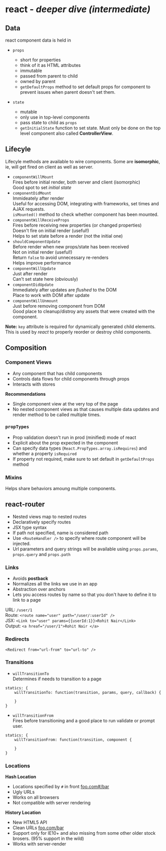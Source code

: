 # react - *deeper dive (intermediate)*

## Data
react component data is held in 
* `props`

   - short for properties  
   - think of it as HTML attributes
   - immutable  
   - passed from parent to child  
   - owned by parent  
   - `getDefaultProps` method to set default props for component to prevent issues when
     parent doesn't set them.

* `state`

   - mutable  
   - only use in top-level components  
   - pass state to child as `props`  
   - `getInitialState` function to set state. Must only be done on the top level
   component also called __ControllerView__.  
   
## Lifecyle

Lifecyle methods are available to wire components. Some are __isomorphic__, ie,
will get fired on client as well as server.
- `componentWillMount`  
   Fires before initial render, both server and client (isomorphic)  
   Good spot to set *initial state*  
- `componentDidMount`  
   Immideately after render  
   Useful for accessing DOM, integrating with frameworks, set times and AJAX
   requests.  
   `isMounted()` method to check whether component has been mounted.
- `componentWillReceiveProps`  
   Fires before receiving new properties (or changed properties)  
   Doesn't fire on initial render (useful!)  
   Helps to set state before a render (not the initial one)  
- `shouldComponentUpdate`  
   Before render when new props/state has been received  
   Not on initial render (useful!)  
   Return `false` to avoid unnecessary re-renders  
   Helps improve performance  
- `componentWillUpdate`  
   Just after render  
   Can't set state here (obviously)  
- `componentDidUpdate`  
   Immediately after updates are *flushed* to the DOM  
   Place to work with DOM after update  
- `componentWillUnmount`  
   Just before removing component from DOM  
   Good place to cleanup/distroy any assets that were created with the
   component.

__Note:__ `key` attribute is required for dynamically generated child elements.
This is used by _react_ to properly reorder or destroy child components.

## Composition

### Component Views

- Any component that has child components
- Controls data flows for child components through props
- Interacts with stores

__Recommendations__  
- Single component view at the very top of the page
- No nested component views as that causes multiple data updates and render
  method to be called multiple times.

### `propTypes`
- Prop validation doesn't run in prod (minified) mode of react
- Explicit about the prop expected in the component
- Can specify data types (`React.PropTypes.array.isRequires`) and whether a property `isRequired`
- If property not required, make sure to set default in `getDefaultProps`
  method

### Mixins
Helps share behaviors amoung multiple components.

## react-router

- Nested views map to nested routes
- Declaratively specify routes
- JSX type syntax
- If path not specified, name is considered path
- Use `<RouteHandler />` to specify where route component will be injected.
- Url parameters and query strings will be available using `props.params`,
  `props.query` and `props.path`

### Links
- Avoids __postback__
- Normalizes all the links we use in an app
- Abstraction over anchors
- Lets you access routes by name so that you don't have to define it to link to
  a page

URL: `/user/1`  
Route: `<route name="user" path="/user/:userId" />`  
JSX: `<Link to="user" params={{userId:1}}>Rohit Nair</Link>`  
Output: `<a hreaf="/user/1">Rohit Nair </a>`  

### Redirects
`<Redirect from="url-from" to="url-to" />`

### Transitions
- `willTransitionTo`  
Determines if needs to transition to a page  
``` 
statics: {
    willTransitionTo: function(transition, params, query, callback) {

    }
}
```
- `willTransitionFrom`  
Fires before transitioning and a good place to run validate or prompt user.
``` 
statics: {
    willTransitionFrom: function(transition, component {

    }
}
```

### Locations
__Hash Location__  
- Locations specified by `#` in front [foo.com#/bar](foo.com#/bar)  
- Ugly URLs  
- Works on all browsers  
- Not compatible with server rendering  

__History Location__  
- New HTML5 API  
- Clean URLs [foo.com/bar](foo.com/bar)  
- Support only for IE10+ and also missing from some other older stock brosers.
(95% support in the wild)  
- Works with server-render  
